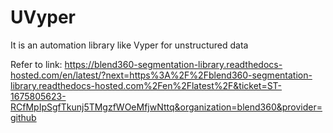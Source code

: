 # UVyper
It is an automation library like Vyper for unstructured data

Refer to link: <a href="URL">
https://blend360-segmentation-library.readthedocs-hosted.com/en/latest/?next=https%3A%2F%2Fblend360-segmentation-library.readthedocs-hosted.com%2Fen%2Flatest%2F&ticket=ST-1675805623-RCfMpIpSgfTkunj5TMgzfWOeMfjwNttq&organization=blend360&provider=github
</a>
